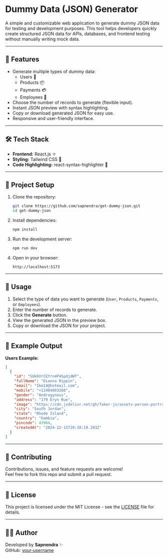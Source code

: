 # Dummy Data (JSON) Generator

A simple and customizable web application to generate dummy JSON data for testing and development purposes. This tool helps developers quickly create structured JSON data for APIs, databases, and frontend testing without manually writing mock data.

---

## 🚀 Features

- Generate multiple types of dummy data:
  - Users 👤
  - Products 📦
  - Payments 💳
  - Employees 🏢
- Choose the number of records to generate (flexible input).
- Instant JSON preview with syntax highlighting.
- Copy or download generated JSON for easy use.
- Responsive and user-friendly interface.

---

## 🛠️ Tech Stack

- **Frontend:** React.js ⚛️
- **Styling:** Tailwind CSS 🎨
- **Code Highlighting:** react-syntax-highlighter 🌈

---

## 📂 Project Setup

1. Clone the repository:

   ```bash
   git clone https://github.com/sapnendra/get-dummy-json.git
   cd get-dummy-json
   ```

2. Install dependencies:

   ```bash
   npm install
   ```

3. Run the development server:

   ```bash
   npm run dev
   ```

4. Open in your browser:
   ```
   http://localhost:5173
   ```

---

## 📖 Usage

1. Select the type of data you want to generate (`User`, `Products`, `Payments`, or `Employees`).
2. Enter the number of records to generate.
3. Click the **Generate** button.
4. View the generated JSON in the preview box.
5. Copy or download the JSON for your project.

---

## 🎯 Example Output

**Users Example:**

```json
[
  {
    "id": "SUk6VrCEYrn4P4SpdjdWT",
    "fullName": "Dianna Rippin",
    "email": "Ike14@hotmail.com",
    "mobile": "+12484803268",
    "gender": "Androgynous",
    "address": "179 Eryn Rue",
    "image": "https://cdn.jsdelivr.net/gh/faker-js/assets-person-portrait/male/512/30.jpg",
    "city": "South Jordan",
    "state": "Rhode Island",
    "country": "Gambia",
    "pincode": 43964,
    "createdAt": "2024-12-15T20:38:19.103Z"
  }
]
```

---

## 🤝 Contributing

Contributions, issues, and feature requests are welcome!  
Feel free to fork this repo and submit a pull request.

---

## 📜 License

This project is licensed under the MIT License - see the [LICENSE](LICENSE) file for details.

---

## 👨‍💻 Author

Developed by **Sapnendra** ✨  
GitHub: [your-username](https://github.com/sapnendra)
